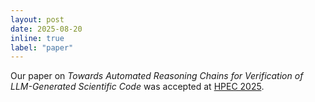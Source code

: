 ```yaml
---
layout: post
date: 2025-08-20
inline: true
label: "paper"
---
```


Our paper on *Towards Automated Reasoning Chains for Verification of LLM-Generated Scientific Code* was accepted at [HPEC 2025](https://ieee-hpec.org/).
